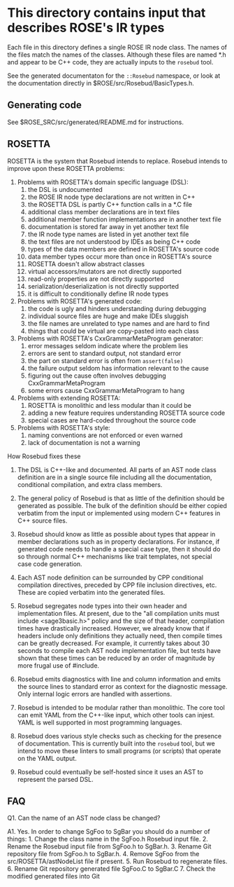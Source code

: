 This directory contains input that describes ROSE's IR types
============================================================

Each file in this directory defines a single ROSE IR node class. The
names of the files match the names of the classes. Although these
files are named *.h and appear to be C++ code, they are actually
inputs to the `rosebud` tool.

See the generated documentaton for the `::Rosebud` namespace, or look
at the documentation directly in $ROSE/src/Rosebud/BasicTypes.h.

Generating code
---------------

See $ROSE_SRC/src/generated/README.md for instructions.

ROSETTA
-------

ROSETTA is the system that Rosebud intends to replace. Rosebud intends
to improve upon these ROSETTA problems:

1. Problems with ROSETTA's domain specific language (DSL):
    1. the DSL is undocumented
    2. the ROSE IR node type declarations are not written in C++
    3. the ROSETTA DSL is partly C++ function calls in a *.C file
    4. additional class member declarations are in text files
    5. additional member function implementations are in another text file
    6. documentation is stored far away in yet another text file
    7. the IR node type names are listed in yet another text file
    8. the text files are not understood by IDEs as being C++ code
    9. types of the data members are defined in ROSETTA's source code
    10. data member types occur more than once in ROSETTA's source
    11. ROSETTA doesn't allow abstract classes
    12. virtual accessors/mutators are not directly supported
    13. read-only properties are not directly supported
    14. serialization/deserialization is not directly supported
    15. it is difficult to conditionally define IR node types
2. Problems with ROSETTA's generated code:
    1. the code is ugly and hinders understanding during debugging
    2. individual source files are huge and make IDEs sluggish
    3. the file names are unrelated to type names and are hard to find
    4. things that could be virtual are copy-pasted into each class
3. Problems with ROSETTA's CxxGrammarMetaProgram generator:
    1. error messages seldom indicate where the problem lies
    2. errors are sent to standard output, not standard error
    3. the part on standard error is often from `assert(false)`
    4. the failure output seldom has information relevant to the cause
    5. figuring out the cause often involves debugging CxxGrammarMetaProgram
    6. some errors cause CxxGrammarMetaProgram to hang
4. Problems with extending ROSETTA:
    1. ROSETTA is monolithic and less modular than it could be
    2. adding a new feature requires understanding ROSETTA source code
    3. special cases are hard-coded throughout the source code
5. Problems with ROSETTA's style:
    1. naming conventions are not enforced or even warned
    2. lack of documentation is not a warning

How Rosebud fixes these

1. The DSL is C++-like and documented. All parts of an
   AST node class definition are in a single source file including all
   the documentation, conditional compilation, and extra class
   members.
   
2. The general policy of Rosebud is that as little of the definition
   should be generated as possible. The bulk of the definition should
   be either copied verbatim from the input or implemented using
   modern C++ features in C++ source files.

3. Rosebud should know as little as possible about types that appear
   in member declarations such as in property declarations. For
   instance, if generated code needs to handle a special case type,
   then it should do so through normal C++ mechanisms like trait
   templates, not special case code generation.
   
4. Each AST node definition can be surrounded by CPP conditional
   compilation directives, preceded by CPP file inclusion directives,
   etc. These are copied verbatim into the generated files.
   
5. Rosebud segregates node types into their own header and
   implementation files. At present, due to the "all compilation units
   must include <sage3basic.h>" policy and the size of that header,
   compilation times have drastically increased. However, we already
   know that if headers include only definitions they actually need,
   then compile times can be greatly decreased. For example, it
   currently takes about 30 seconds to compile each AST node
   implementation file, but tests have shown that these times can be
   reduced by an order of magnitude by more frugal use of #include.
   
6. Rosebud emits diagnostics with line and column information and
   emits the source lines to standard error as context for the
   diagnostic message. Only internal logic errors are handled with
   assertions.

7. Rosebud is intended to be modular rather than monolithic. The core
   tool can emit YAML from the C++-like input, which other tools can
   injest. YAML is well supported in most programming languages.
   
8. Rosebud does various style checks such as checking for the presence
   of documentation. This is currently built into the `rosebud` tool,
   but we intend to move these linters to small programs (or scripts)
   that operate on the YAML output.

9. Rosebud could eventually be self-hosted since it uses an AST to
   represent the parsed DSL.

FAQ
---

Q1. Can the name of an AST node class be changed?

A1. Yes. In order to change SgFoo to SgBar you should do a number of
things:
	1. Change the class name in the SgFoo.h Rosebud input file.
	2. Rename the Rosebud input file from SgFoo.h to SgBar.h.
	3. Rename Git repository file from SgFoo.h to SgBar.h.
	4. Remove SgFoo from the src/ROSETTA/astNodeList file if present.
	5. Run Rosebud to regenerate files.
	6. Rename Git repository generated file SgFoo.C to SgBar.C
	7. Check the modified generated files into Git
